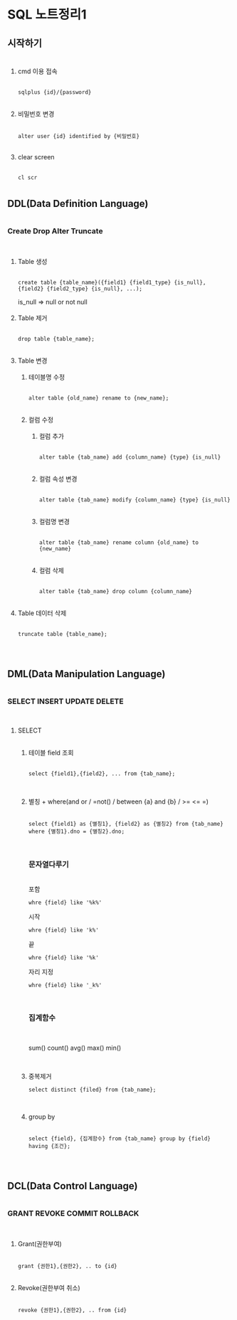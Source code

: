# SQL 노트정리1

## 시작하기  
#
1. cmd 이용 접속  
    <br/>
    <pre><code>sqlplus {id}/{password}</code></pre>
    <br/>
2. 비밀번호 변경  
    <br/>
    <pre><code>alter user {id} identified by {비밀번호}</code></pre>
    <br/>
3. clear screen  
    <br/>
    <pre><code>cl scr</code></pre>
#
## DDL(Data Definition Language)
#
### Create Drop Alter Truncate
<br/>

1. Table 생성  
    <br/>
    <pre><code>create table {table_name}({field1} {field1_type} {is_null}, {field2} {field2_type} {is_null}, ...); </code></pre>
    is_null => null or not null  
    <br/>
2. Table 제거    
    <br/>
    <pre><code>drop table {table_name};</code></pre>
    <br/>
3. Table 변경  
    <br/>
    1. 테이블명 수정  
        <br/>
        <pre><code>alter table {old_name} rename to {new_name};</code></pre>  
        <br/>
    2. 컬럼 수정  
        <br/>
        1. 컬럼 추가  
            <br/>
            <pre><code>alter table {tab_name} add {column_name} {type} {is_null}</code></pre>
            <br/>
        2. 컬럼 속성 변경  
            <br/>
            <pre><code>alter table {tab_name} modify {column_name} {type} {is_null}</code></pre>
            <br/>
        3. 컬럼명 변경  
            <br/>
            <pre><code>alter table {tab_name} rename column {old_name} to {new_name}</code></pre>
            <br/>
        4. 컬럼 삭제  
            <br/>
            <pre><code>alter table {tab_name} drop column {column_name}</code></pre>
            <br/>
4. Table 데이터 삭제  
   <br/>
   <pre><code>truncate table {table_name};</code></pre>
   <br/>

#
## DML(Data Manipulation Language)
#
### SELECT INSERT UPDATE DELETE  
<br/>

1. SELECT  
   <br/>
   1. 테이블 field 조회  
      <br/>
      <pre><code>select {field1},{field2}, ... from {tab_name};</code></pre>
      <br/>
   2. 별칭 + where(and or / =not() / between {a} and {b} / >= <=  =)  
        <br/>
        <pre><code>select {field1} as {별칭1}, {field2} as {별칭2} from {tab_name} where {별칭1}.dno = {별칭2}.dno;</code></pre>
        <br/>

        ### 문자열다루기  

        <br/>
        포함  
        <pre><code>whre {field} like '%k%'</code></pre>
        시작
        <pre><code>whre {field} like 'k%'</code></pre> 
        끝
        <pre><code>whre {field} like '%k'</code></pre> 
        자리 지정
        <pre><code>whre {field} like '_k%'</code></pre> 
        <br/>

        ### 집계함수  

        <br/>

        sum() count() avg() max() min()

        <br/>

   3. 중복제거
      <br/>
      <pre><code>select distinct {filed} from {tab_name};</code></pre>
      <br/>

   4. group by  
      <br/>
      <pre><code>select {field}, {집계함수} from {tab_name} group by {field} having {조건};</code></pre>
      <br/>

#
## DCL(Data Control Language)
#
### GRANT REVOKE COMMIT ROLLBACK  
<br/>

1. Grant(권한부여)  
    <br/>
    <pre><code>grant {권한1},{권한2}, .. to {id}</code></pre>
    <br/>
2. Revoke(권한부여 취소)  
    <br/>
    <pre><code>revoke {권한1},{권한2}, .. from {id}</code></pre>
    <br/>